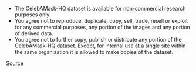 * The CelebAMask-HQ dataset is available for non-commercial research purposes only.
* You agree not to reproduce, duplicate, copy, sell, trade, resell or exploit for any commercial purposes, any portion of the images and any portion of derived data.
* You agree not to further copy, publish or distribute any portion of the CelebAMask-HQ dataset. Except, for internal use at a single site within the same organization it is allowed to make copies of the dataset.

[Source](https://github.com/switchablenorms/CelebAMask-HQ#dataset-agreement)
